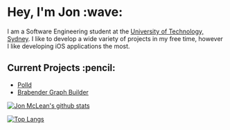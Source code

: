 <h1>Hey, I'm Jon :wave:</h1>
I am a Software Engineering student at the <a href="https://uts.edu.au">University of Technology, Sydney</a>. I like to develop a wide variety of projects in my free time, however I like developing iOS applications the most.

<h2>Current Projects :pencil:</h2>
<ul>
    <li><a href="polld.app">Polld</a></li>
    <li><a href="https://github.com/Jon-C-McLean/Brabender-Extrusion-Graph-Builder">Brabender Graph Builder</a></li>
</ul>

[![Jon McLean's github stats](https://github-readme-stats.vercel.app/api?username=jon-c-mclean&count_private=true)](https://github.com/jon-c-mclean)

[![Top Langs](https://github-readme-stats.vercel.app/api/top-langs/?username=anuraghazra)](https://github.com/jon-c-mclean)
